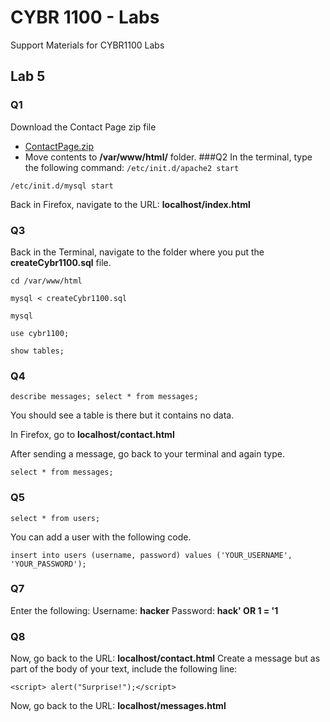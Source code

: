 # CYBR 1100 - Labs
Support Materials for CYBR1100 Labs

## Lab 5
### Q1
Download the Contact Page zip file
- [ContactPage.zip](ContactPage.zip)
- Move contents to **/var/www/html/** folder.
###Q2
In the terminal, type the following command:
`/etc/init.d/apache2 start`

`/etc/init.d/mysql start`

Back in Firefox, navigate to the URL: **localhost/index.html**
### Q3
Back in the Terminal, navigate to the folder where you put the **createCybr1100.sql** file.

`cd /var/www/html`

`mysql < createCybr1100.sql`

`mysql`

`use cybr1100;`

`show tables;`

### Q4
`describe messages;
select * from messages;`

You should see a table is there but it contains no data.

In Firefox, go to
**localhost/contact.html**

After sending a message, go back to your terminal and again type.

`select * from messages;`
### Q5
`select * from users;`

You can add a user with the following code.

`insert into users (username, password) values ('YOUR_USERNAME', 'YOUR_PASSWORD');`
### Q7
Enter the following:
Username: **hacker**
Password: **hack' OR 1 = '1**

### Q8
Now, go back to the URL: **localhost/contact.html**
Create a message but as part of the body of your text, include the following line:

`<script> alert("Surprise!");</script>`

Now, go back to the URL: **localhost/messages.html**

